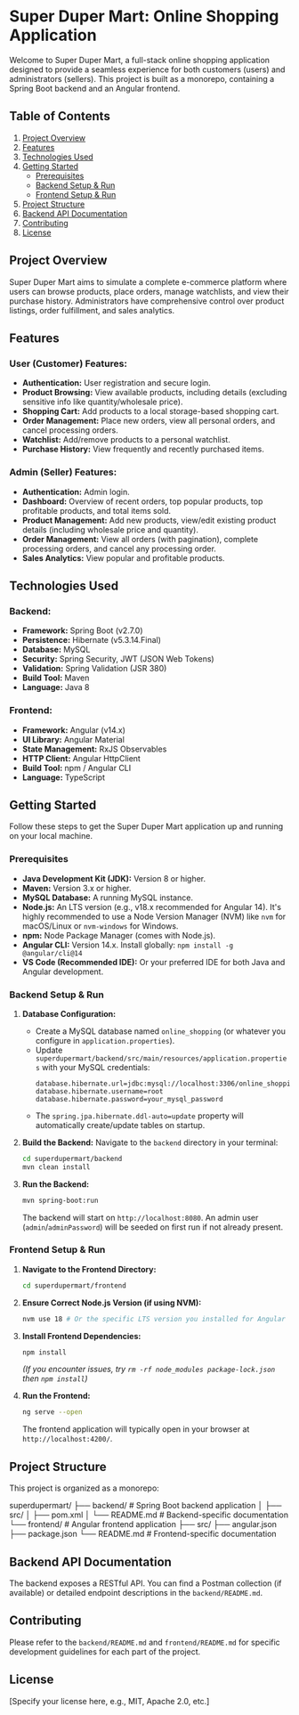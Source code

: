 # Super Duper Mart: Online Shopping Application

Welcome to Super Duper Mart, a full-stack online shopping application designed to provide a seamless experience for both customers (users) and administrators (sellers). This project is built as a monorepo, containing a Spring Boot backend and an Angular frontend.

## Table of Contents

1.  [Project Overview](#project-overview)
2.  [Features](#features)
3.  [Technologies Used](#technologies-used)
4.  [Getting Started](#getting-started)
    * [Prerequisites](#prerequisites)
    * [Backend Setup & Run](#backend-setup--run)
    * [Frontend Setup & Run](#frontend-setup--run)
5.  [Project Structure](#project-structure)
6.  [Backend API Documentation](#backend-api-documentation)
7.  [Contributing](#contributing)
8.  [License](#license)

## Project Overview

Super Duper Mart aims to simulate a complete e-commerce platform where users can browse products, place orders, manage watchlists, and view their purchase history. Administrators have comprehensive control over product listings, order fulfillment, and sales analytics.

## Features

### User (Customer) Features:

* **Authentication:** User registration and secure login.
* **Product Browsing:** View available products, including details (excluding sensitive info like quantity/wholesale price).
* **Shopping Cart:** Add products to a local storage-based shopping cart.
* **Order Management:** Place new orders, view all personal orders, and cancel processing orders.
* **Watchlist:** Add/remove products to a personal watchlist.
* **Purchase History:** View frequently and recently purchased items.

### Admin (Seller) Features:

* **Authentication:** Admin login.
* **Dashboard:** Overview of recent orders, top popular products, top profitable products, and total items sold.
* **Product Management:** Add new products, view/edit existing product details (including wholesale price and quantity).
* **Order Management:** View all orders (with pagination), complete processing orders, and cancel any processing order.
* **Sales Analytics:** View popular and profitable products.

## Technologies Used

### Backend:

* **Framework:** Spring Boot (v2.7.0)
* **Persistence:** Hibernate (v5.3.14.Final)
* **Database:** MySQL
* **Security:** Spring Security, JWT (JSON Web Tokens)
* **Validation:** Spring Validation (JSR 380)
* **Build Tool:** Maven
* **Language:** Java 8

### Frontend:

* **Framework:** Angular (v14.x)
* **UI Library:** Angular Material
* **State Management:** RxJS Observables
* **HTTP Client:** Angular HttpClient
* **Build Tool:** npm / Angular CLI
* **Language:** TypeScript

## Getting Started

Follow these steps to get the Super Duper Mart application up and running on your local machine.

### Prerequisites

* **Java Development Kit (JDK):** Version 8 or higher.
* **Maven:** Version 3.x or higher.
* **MySQL Database:** A running MySQL instance.
* **Node.js:** An LTS version (e.g., v18.x recommended for Angular 14). It's highly recommended to use a Node Version Manager (NVM) like `nvm` for macOS/Linux or `nvm-windows` for Windows.
* **npm:** Node Package Manager (comes with Node.js).
* **Angular CLI:** Version 14.x. Install globally: `npm install -g @angular/cli@14`
* **VS Code (Recommended IDE):** Or your preferred IDE for both Java and Angular development.

### Backend Setup & Run

1.  **Database Configuration:**
    * Create a MySQL database named `online_shopping` (or whatever you configure in `application.properties`).
    * Update `superdupermart/backend/src/main/resources/application.properties` with your MySQL credentials:
        ```properties
        database.hibernate.url=jdbc:mysql://localhost:3306/online_shopping
        database.hibernate.username=root
        database.hibernate.password=your_mysql_password
        ```
    * The `spring.jpa.hibernate.ddl-auto=update` property will automatically create/update tables on startup.

2.  **Build the Backend:**
    Navigate to the `backend` directory in your terminal:
    ```bash
    cd superdupermart/backend
    mvn clean install
    ```

3.  **Run the Backend:**
    ```bash
    mvn spring-boot:run
    ```
    The backend will start on `http://localhost:8080`. An admin user (`admin`/`adminPassword`) will be seeded on first run if not already present.

### Frontend Setup & Run

1.  **Navigate to the Frontend Directory:**
    ```bash
    cd superdupermart/frontend
    ```

2.  **Ensure Correct Node.js Version (if using NVM):**
    ```bash
    nvm use 18 # Or the specific LTS version you installed for Angular 14
    ```

3.  **Install Frontend Dependencies:**
    ```bash
    npm install
    ```
    *(If you encounter issues, try `rm -rf node_modules package-lock.json` then `npm install`)*

4.  **Run the Frontend:**
    ```bash
    ng serve --open
    ```
    The frontend application will typically open in your browser at `http://localhost:4200/`.

## Project Structure

This project is organized as a monorepo:

superdupermart/
├── backend/        # Spring Boot backend application
│   ├── src/
│   ├── pom.xml
│   └── README.md   # Backend-specific documentation
└── frontend/       # Angular frontend application
├── src/
├── angular.json
├── package.json
└── README.md   # Frontend-specific documentation


## Backend API Documentation

The backend exposes a RESTful API. You can find a Postman collection (if available) or detailed endpoint descriptions in the `backend/README.md`.

## Contributing

Please refer to the `backend/README.md` and `frontend/README.md` for specific development guidelines for each part of the project.

## License

[Specify your license here, e.g., MIT, Apache 2.0, etc.]
